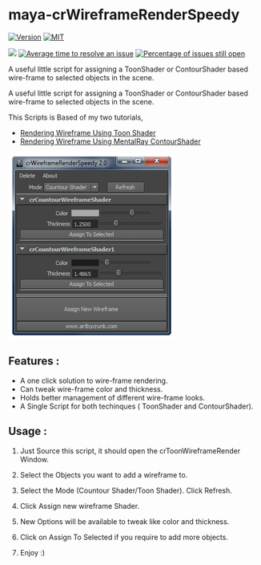 # maya-crWireframeRenderSpeedy

[![Version](https://img.shields.io/badge/version-2.0.0-green.svg)]()
[![MIT](https://img.shields.io/badge/license-MIT-green)]()

[![](https://img.shields.io/badge/TWITTER-%40artbycrunk-blue.svg?logo=twitter&style=flat)](https://twitter.com/artbycrunk)
[![Average time to resolve an issue](https://isitmaintained.com/badge/resolution/artbycrunk/maya-crWireframeRenderSpeedy.svg)](https://isitmaintained.com/project/artbycrunk/maya-crWireframeRenderSpeedy "Average time to resolve an issue")
[![Percentage of issues still open](https://isitmaintained.com/badge/open/artbycrunk/maya-crWireframeRenderSpeedy.svg)](https://isitmaintained.com/project/artbycrunk/maya-crWireframeRenderSpeedy "Percentage of issues still open")

A useful little script for assigning a ToonShader or ContourShader based wire-frame to selected objects in the scene.

<!-- Images -->
[wireframe-render-speedy_screen01]: images/crWireframeRenderSpeedy_screen01.png "wireframe-render-speedy_screen01"

<!-- Files -->
<!-- Links -->
[Rendering Wireframe Using Toon Shader]: /tutorials/maya/rendering-wireframe-using-toonshader
[Rendering Wireframe Using MentalRay ContourShader]: /tutorials/maya/rendering-wireframe-using-mentalray-contourshader

<!-- Conent -->
A useful little script for assigning a ToonShader or ContourShader based wire-frame to selected objects in the scene.

This Scripts is Based of my two tutorials, 
* [Rendering Wireframe Using Toon Shader][Rendering Wireframe Using Toon Shader]
* [Rendering Wireframe Using MentalRay ContourShader][Rendering Wireframe Using MentalRay ContourShader]

![wireframe-render-speedy_screen01][wireframe-render-speedy_screen01]

## **Features** :

* A one click solution to wire-frame rendering.
* Can tweak wire-frame color and thickness.
* Holds better management of different wire-frame looks.
* A Single Script for both techinques ( ToonShader and ContourShader).

## **Usage** :

1. Just Source this script, it should open the crToonWireframeRender Window. 

2. Select the Objects you want to add a wireframe to. 

3. Select the Mode (Countour Shader/Toon Shader). Click Refresh. 

4. Click Assign new wireframe Shader. 

5. New Options will be available to tweak like color and thickness. 

6. Click on Assign To Selected if you require to add more objects. 

7. Enjoy :)
